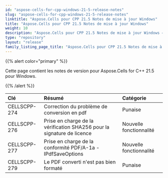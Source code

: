 ```yaml
---
id: "aspose-cells-for-cpp-windows-21-5-release-notes"
slug: "aspose-cells-for-cpp-windows-21-5-release-notes"
linktitle: "Aspose.Cells pour CPP 21.5 Notes de mise à jour Windows"
title: "Aspose.Cells pour CPP 21.5 Notes de mise à jour Windows"
weight: 10
description: "Aspose.Cells pour CPP 21.5 Notes de mise à jour Windows – the latest updates and fixes."
type: "repository"
layout: "release"
family_listing_page_title: "Aspose.Cells pour CPP 21.5 Notes de mise à jour Windows"
---
```

{{% alert color="primary" %}}

Cette page contient les notes de version pour Aspose.Cells for C++ 21.5 pour Windows.

{{% /alert %}}

|**Clé**|**Résumé**|**Catégorie**|
|:- |:- |:- |
|CELLSCPP-274| Correction du problème de conversion en pdf|Punaise|
|CELLSCPP-276| Prise en charge de la vérification SHA256 pour la signature de licence|Nouvelle fonctionnalité|
|CELLSCPP-277| Prise en charge de la conformité PDF/A-1a - IPdfSaveOptions|Nouvelle fonctionnalité|
|CELLSCPP-279| Le PDF converti n'est pas bien formaté|Punaise|
